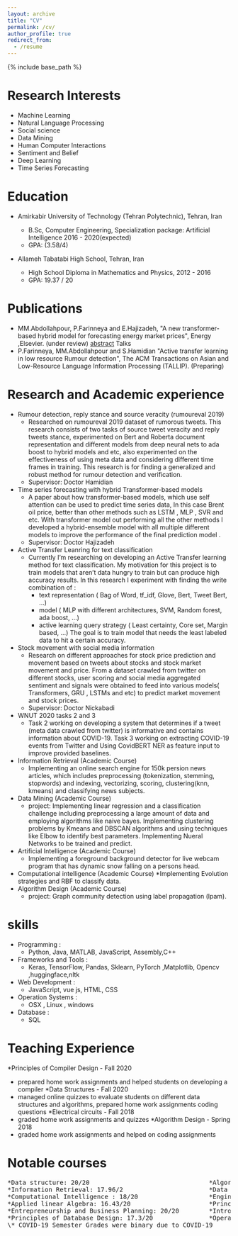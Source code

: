 ```yaml
---
layout: archive
title: "CV"
permalink: /cv/
author_profile: true
redirect_from:
  - /resume
---
```


{% include base_path %}


Research Interests
======
* Machine Learning
* Natural Language Processing
* Social science
* Data Mining
* Human Computer Interactions
* Sentiment and Belief
* Deep Learning
* Time Series Forecasting 


Education
======
* Amirkabir University of Technology (Tehran Polytechnic), Tehran, Iran
  * B.Sc, Computer Engineering, Specialization package: Artificial Intelligence 2016 - 2020(expected)
  * GPA: (3.58/4)

* Allameh Tabatabi High School, Tehran, Iran
  * High School Diploma in Mathematics and Physics, 2012 - 2016
  * GPA: 19.37 / 20

Publications
====== 
* MM.Abdollahpour, P.Farinneya and E.Hajizadeh, "A new transformer-based hybrid model for forecasting energy market prices", Energy ,Elsevier. (under review) [abstract](https://drive.google.com/file/d/1EwD4R21XPcLWpt4SGSzU5ycRwz87Rx1i/view)
Talks
* P.Farinneya, MM.Abdollahpour and S.Hamidian "Active transfer learning in low resource Rumour detection", The ACM Transactions on Asian and Low-Resource Language Information Processing (TALLIP). (Preparing)

Research and Academic experience
======
* Rumour detection, reply stance and source veracity (rumoureval 2019)
  * Researched on rumoureval 2019 dataset of rumorous  tweets. This research consists of two tasks of source tweet veracity and reply tweets stance, experimented on Bert and Roberta document representation and different models from deep neural nets to ada boost to hybrid models and etc, also  experimented on the effectiveness of using meta data and considering different time frames in training. This research is for finding a  generalized and robust method for rumour detection and verification.
  * Supervisor: Doctor Hamidian
* Time series forecasting with hybrid Transformer-based models
  * A paper about how transformer-based models, which use self attention can be used to predict time series data, In this case Brent oil price, better than other methods such as LSTM , MLP , SVR and etc. With transformer model out performing all the other methods I developed a hybrid-ensemble model with all multiple different models  to improve the performance of the final prediction model .
  * Supervisor: Doctor Hajizadeh
* Active Transfer Leanring for text classification
  * Currently I’m researching on developing an Active Transfer learning method for text classification. My motivation for this project is to train models that aren’t data hungry to train but can produce high accuracy results. In this research I experiment with finding the write combination of :
    * text representation ( Bag of Word, tf_idf, Glove, Bert, Tweet Bert, …)
    * model ( MLP with different architectures, SVM, Random forest, ada boost, …)
    * active learning query strategy ( Least certainty, Core set, Margin based, …) 
   The goal is to train model that needs the least labeled data to hit a certain accuracy.
* Stock movement with social media information 
  * Research on different approaches for stock price prediction and movement based on tweets about stocks and stock market movement and price. From a dataset crawled from twitter on different stocks, user scoring and social media aggregated sentiment and signals were obtained to feed into various models( Transformers, GRU , LSTMs and etc) to predict market movement and stock prices.
  * Supervisor: Doctor Nickabadi
* WNUT 2020 tasks 2 and 3
  * Task 2 working on developing a system that determines if a tweet (meta data crawled from twitter) is informative and contains information about COVID-19. Task 3 working on extracting COVID-19 events from Twitter and Using CovidBERT  NER as feature input to improve provided baselines.
* Information Retrieval (Academic Course)
  * Implementing an online search engine for 150k persion news articles, which includes preprocessing (tokenization, stemming, stopwords) and indexing, vectorizing, scoring, clustering(knn, kmeans) and classifying news subjects.
* Data Mining (Academic Course) 
  * project: Implementing linear regression and a classification challenge including preprocessing a large amount of data and employing algorithms like naive bayes.
Implementing clustering problems by Kmeans and DBSCAN algorithms and using techniques like Elbow to identify best parameters. Implementing Nueral Networks to be trained and predict.
* Artificial Intelligence (Academic Course)
  * Implementing a foreground background detector for live webcam program that has dynamic snow falling on a persons head.
* Computational intelligence (Academic Course)
  *Implementing Evolution strategies and RBF to classify data. 
* Algorithm Design (Academic Course) 
  * project: Graph community detection using label propagation (lpam).

skills
=======
* Programming : 
  * Python, Java, MATLAB, JavaScript, Assembly,C++ 
* Frameworks and Tools :  
  * Keras, TensorFlow, Pandas, Sklearn, PyTorch ,Matplotlib, Opencv ,huggingface,nltk
* Web Development : 
   * JavaScript, vue js, HTML, CSS 
* Operation Systems : 
  * OSX , Linux , windows
* Database : 
  * SQL 

Teaching Experience
======
*Principles of Compiler Design - Fall 2020
  * prepared home work assignments and helped students on developing a compiler
*Data Structures - Fall 2020
  * managed online quizzes to evaluate  students on different data structures and algorithms, prepared home work assignments coding questions
*Electrical circuits - Fall 2018
  * graded home work assignments and quizzes 
*Algorithm Design - Spring 2018
  * graded home work assignments  and helped on coding assignments

Notable courses
======
<pre>
*Data structure: 20/20                                *Algorithm Design: 19.25/20          
*Information Retrieval: 17.96/2                       *Data Mining: PASS\*    
*Computational Intelligence : 18/20                   *Engineering Statistics: 17.2/20
*Applied linear Algebra: 16.43/20                     *Principles of  Programming: 19/20
*Entrepreneurship and Business Planning: 20/20        *Introduction to Bioinformatics: PASS*
*Principles of Database Design: 17.3/20               *Operating Systems: 17.8/20
\* COVID-19 Semester Grades were binary due to COVID-19
</pre>
